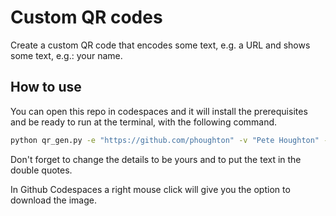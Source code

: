 # Custom QR codes

Create a custom QR code that encodes some text, e.g. a URL and shows some text, e.g.: your name.

## How to use

You can open this repo in codespaces and it will install the prerequisites and be ready to run at the terminal, with the following command.

```bash
python qr_gen.py -e "https://github.com/phoughton" -v "Pete Houghton" -o "myqr.png"
```

Don't forget to change the details to be yours and to put the text in the double quotes.

In Github Codespaces a right mouse click will give you the option to download the image.
